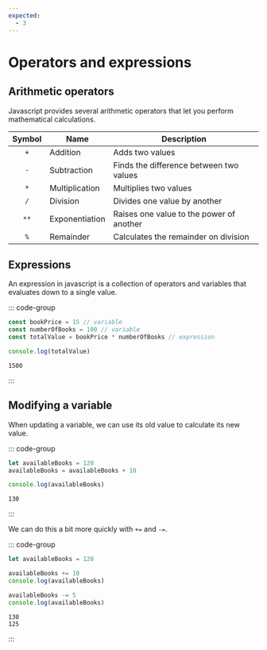 ```yaml
---
expected:
  - 3
---
```


# Operators and expressions

<Vimeo id="911842914" />

## Arithmetic operators

Javascript provides several arithmetic operators that let you perform
mathematical calculations.

| Symbol | Name           | Description                              |
| :----: | -------------- | ---------------------------------------- |
|  `+`   | Addition       | Adds two values                          |
|  `-`   | Subtraction    | Finds the difference between two values  |
|  `*`   | Multiplication | Multiplies two values                    |
|  `/`   | Division       | Divides one value by another             |
|  `**`  | Exponentiation | Raises one value to the power of another |
|  `%`   | Remainder      | Calculates the remainder on division     |

## Expressions

An expression in javascript is a collection of operators and variables that
evaluates down to a single value.

::: code-group

```js
const bookPrice = 15 // variable
const numberOfBooks = 100 // variable
const totalValue = bookPrice * numberOfBooks // expression

console.log(totalValue)
```

```console [output]
1500
```

:::

## Modifying a variable

When updating a variable, we can use its old value to calculate its new value.

::: code-group

```js
let availableBooks = 120
availableBooks = availableBooks + 10

console.log(availableBooks)
```

```console [output]
130
```

:::

We can do this a bit more quickly with `+=` and `-=`.

::: code-group

```js
let availableBooks = 120

availableBooks += 10
console.log(availableBooks)

availableBooks -= 5
console.log(availableBooks)
```

```console [output]
130
125
```

:::

<!-- ## Try it

Calculate the remainder when `a` to the power of `b` is divided by `c`. Log your
answer to the console.

<Exercise>

```js
const a = 12
const b = 7
const c = 5

console.log() // <-- put your calculation here
```

</Exercise> -->
